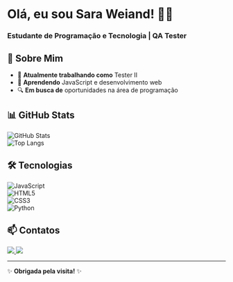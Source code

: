 # Olá, eu sou Sara Weiand! 👩‍💻  
### Estudante de Programação e Tecnologia | QA Tester

## 🚀 Sobre Mim  
- 💼 **Atualmente trabalhando como** Tester II  
- 🌱 **Aprendendo** JavaScript e desenvolvimento web  
- 🔍 **Em busca de** oportunidades na área de programação  

## 📊 GitHub Stats  
![GitHub Stats](https://github-readme-stats.vercel.app/api?username=saraweiand&show_icons=true&theme=dracula&hide_border=true)  
![Top Langs](https://github-readme-stats.vercel.app/api/top-langs/?username=saraweiand&layout=compact&theme=dracula)  

## 🛠️ Tecnologias  
![JavaScript](https://img.shields.io/badge/JavaScript-F7DF1E?style=flat&logo=javascript&logoColor=black)  
![HTML5](https://img.shields.io/badge/HTML5-E34F26?style=flat&logo=html5&logoColor=white)  
![CSS3](https://img.shields.io/badge/CSS3-1572B6?style=flat&logo=css3&logoColor=white)  
![Python](https://img.shields.io/badge/Python-3776AB?style=flat&logo=python&logoColor=white)  

## 📫 Contatos  
<a href="mailto:weiandwustsara@gmail.com">
<img src="https://img.shields.io/badge/-Gmail-%23EA4335?style=for-the-badge&logo=gmail&logoColor=white" target="_blank">
</a>  
<a href="https://www.linkedin.com/in/saraweiand" target="_blank">
  <img src="https://img.shields.io/badge/-LinkedIn-%230077B5?style=for-the-badge&logo=linkedin&logoColor=white" target="_blank">
</a>  

---  
✨ **Obrigada pela visita!** ✨  
